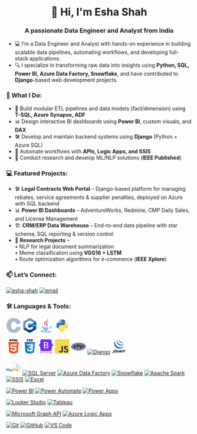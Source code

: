 <h1 align="center">👋 Hi, I'm Esha Shah</h1>
<h3 align="center">A passionate Data Engineer and Analyst from India</h3>

- 💻 I’m a Data Engineer and Analyst with hands-on experience in building scalable data pipelines, automating workflows, and developing full-stack applications.  
- 🔍 I specialize in transforming raw data into insights using **Python, SQL, Power BI, Azure Data Factory, Snowflake**, and have contributed to **Django**-based web development projects.

<h3 align="left">🔧 What I Do:</h3>

- 🧩 Build modular ETL pipelines and data models (fact/dimension) using **T-SQL, Azure Synapse, ADF**  
- 📊 Design interactive BI dashboards using **Power BI**, custom visuals, and **DAX**  
- 🛠️ Develop and maintain backend systems using **Django** (Python + Azure SQL)  
- 🔁 Automate workflows with **APIs, Logic Apps, and SSIS**  
- 🤖 Conduct research and develop ML/NLP solutions (**IEEE Published**)

<h3 align="left">💻 Featured Projects:</h3>

- 🛠️ **Legal Contracts Web Portal** – Django-based platform for managing rebates, service agreements & supplier penalties, deployed on Azure with SQL backend  
- 📊 **Power BI Dashboards** – AdventureWorks, Redmine, CMP Daily Sales, and License Management  
- 🏗️ **CRM/ERP Data Warehouse** – End-to-end data pipeline with star schema, SQL reporting & version control  
- 🤖 **Research Projects** –  
  • NLP for legal document summarization  
  • Meme classification using **VGG16 + LSTM**  
  • Route optimization algorithms for e-commerce (**IEEE Xplore**)

<h3 align="left">📫 Let’s Connect:</h3>

<p align="left">
<a href="https://www.linkedin.com/in/esha-shah-774a85218" target="blank"><img align="center" src="https://raw.githubusercontent.com/rahuldkjain/github-profile-readme-generator/master/src/images/icons/Social/linked-in-alt.svg" alt="esha-shah" height="30" width="40" /></a>
<a href="mailto:eshaashah2002@gmail.com"><img align="center" src="https://cdn-icons-png.flaticon.com/512/732/732200.png" alt="email" height="30" width="40"/></a>
</p>

<h3 align="left">🛠️ Languages & Tools:</h3>
<p align="left">

<!-- Programming Languages -->
<a href="https://www.cprogramming.com/" target="_blank"><img src="https://raw.githubusercontent.com/devicons/devicon/master/icons/c/c-original.svg" alt="C" width="40" height="40"/></a>
<a href="https://www.w3schools.com/cpp/" target="_blank"><img src="https://raw.githubusercontent.com/devicons/devicon/master/icons/cplusplus/cplusplus-original.svg" alt="C++" width="40" height="40"/></a>
<a href="https://www.java.com/" target="_blank"><img src="https://raw.githubusercontent.com/devicons/devicon/master/icons/java/java-original.svg" alt="Java" width="40" height="40"/></a>
<a href="https://www.python.org/" target="_blank"><img src="https://raw.githubusercontent.com/devicons/devicon/master/icons/python/python-original.svg" alt="Python" width="40" height="40"/></a>

<!-- Web Development -->
<a href="https://www.w3schools.com/html/" target="_blank"><img src="https://raw.githubusercontent.com/devicons/devicon/master/icons/html5/html5-original-wordmark.svg" alt="HTML" width="40" height="40"/></a>
<a href="https://www.w3schools.com/css/" target="_blank"><img src="https://raw.githubusercontent.com/devicons/devicon/master/icons/css3/css3-original-wordmark.svg" alt="CSS" width="40" height="40"/></a>
<a href="https://getbootstrap.com/" target="_blank"><img src="https://raw.githubusercontent.com/devicons/devicon/master/icons/bootstrap/bootstrap-plain-wordmark.svg" alt="Bootstrap" width="40" height="40"/></a>
<a href="https://www.javascript.com/" target="_blank"><img src="https://raw.githubusercontent.com/devicons/devicon/master/icons/javascript/javascript-original.svg" alt="JavaScript" width="40" height="40"/></a>
<a href="https://www.php.net/" target="_blank"><img src="https://raw.githubusercontent.com/devicons/devicon/master/icons/php/php-original.svg" alt="PHP" width="40" height="40"/></a>
<a href="https://www.djangoproject.com/" target="_blank"><img src="https://cdn.worldvectorlogo.com/logos/django.svg" alt="Django" width="40" height="40"/></a>
<a href="https://jquery.com/" target="_blank"><img src="https://raw.githubusercontent.com/devicons/devicon/master/icons/jquery/jquery-original-wordmark.svg" alt="jQuery" width="40" height="40"/></a>

<!-- Databases & Data Tools -->
<a href="https://www.mysql.com/" target="_blank"><img src="https://raw.githubusercontent.com/devicons/devicon/master/icons/mysql/mysql-original-wordmark.svg" alt="MySQL" width="40" height="40"/></a>
<a href="https://learn.microsoft.com/en-us/sql/ssms/" target="_blank"><img src="https://www.svgrepo.com/show/303229/microsoft-sql-server-logo.svg" alt="SQL Server" width="40" height="40"/></a>
<a href="https://azure.microsoft.com/en-us/products/data-factory/" target="_blank"><img src="https://www.vectorlogo.zone/logos/microsoft_azure/microsoft_azure-icon.svg" alt="Azure Data Factory" width="40" height="40"/></a>
<a href="https://www.snowflake.com/" target="_blank"><img src="https://avatars.githubusercontent.com/u/17219288?s=200&v=4" alt="Snowflake" width="40" height="40"/></a>
<a href="https://spark.apache.org/" target="_blank"><img src="https://upload.wikimedia.org/wikipedia/commons/f/f3/Apache_Spark_logo.svg" alt="Apache Spark" width="40" height="40"/></a>
<a href="https://learn.microsoft.com/en-us/sql/integration-services/" target="_blank"><img src="https://learn.microsoft.com/en-us/sql/integration-services/media/ssis-logo.png" alt="SSIS" width="40" height="40"/></a>
<a href="https://www.microsoft.com/en-us/microsoft-365/excel" target="_blank"><img src="https://cdn.worldvectorlogo.com/logos/microsoft-excel-2013.svg" alt="Excel" width="40" height="40"/></a>

<!-- Power Platform -->
<a href="https://powerbi.microsoft.com/" target="_blank"><img src="https://img.icons8.com/color/48/power-bi.png" alt="Power BI" width="40" height="40"/></a>
<a href="https://powerautomate.microsoft.com/" target="_blank"><img src="https://img.icons8.com/color/48/microsoft-flow.png" alt="Power Automate" width="40" height="40"/></a>
<a href="https://powerapps.microsoft.com/" target="_blank"><img src="https://img.icons8.com/color/48/microsoft-powerapps.png" alt="Power Apps" width="40" height="40"/></a>

<!-- BI / Visualization -->
<a href="https://lookerstudio.google.com/" target="_blank"><img src="https://www.gstatic.com/lookerstudio/images/favicon_96.png" alt="Looker Studio" width="40" height="40"/></a>
<a href="https://www.tableau.com/" target="_blank"><img src="https://www.vectorlogo.zone/logos/tableau/tableau-icon.svg" alt="Tableau" width="40" height="40"/></a>

<!-- APIs & Cloud -->
<a href="https://learn.microsoft.com/en-us/graph/overview" target="_blank"><img src="https://learn.microsoft.com/en-us/media/logos/logo-ms-graph.svg" alt="Microsoft Graph API" width="40" height="40"/></a>
<a href="https://learn.microsoft.com/en-us/azure/logic-apps/" target="_blank"><img src="https://www.vectorlogo.zone/logos/microsoft_azure/microsoft_azure-icon.svg" alt="Azure Logic Apps" width="40" height="40"/></a>

<!-- Dev Tools -->
<a href="https://git-scm.com/" target="_blank"><img src="https://www.vectorlogo.zone/logos/git-scm/git-scm-icon.svg" alt="Git" width="40" height="40"/></a>
<a href="https://github.com/" target="_blank"><img src="https://cdn.jsdelivr.net/gh/devicons/devicon/icons/github/github-original.svg" alt="GitHub" width="40" height="40"/></a>
<a href="https://code.visualstudio.com/" target="_blank"><img src="https://img.icons8.com/color/48/visual-studio-code-2019.png" alt="VS Code" width="40" height="40"/></a>

</p>
